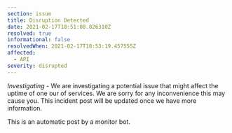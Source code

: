 ```yaml
---
section: issue
title: Disruption Detected
date: 2021-02-17T18:51:08.826310Z
resolved: true
informational: false
resolvedWhen: 2021-02-17T18:53:19.457555Z
affected:
  - API
severity: disrupted
---
```

*Investigating* - We are investigating a potential issue that might affect the uptime of one our of services. We are sorry for any inconvenience this may cause you. This incident post will be updated once we have more information.

This is an automatic post by a monitor bot.
        